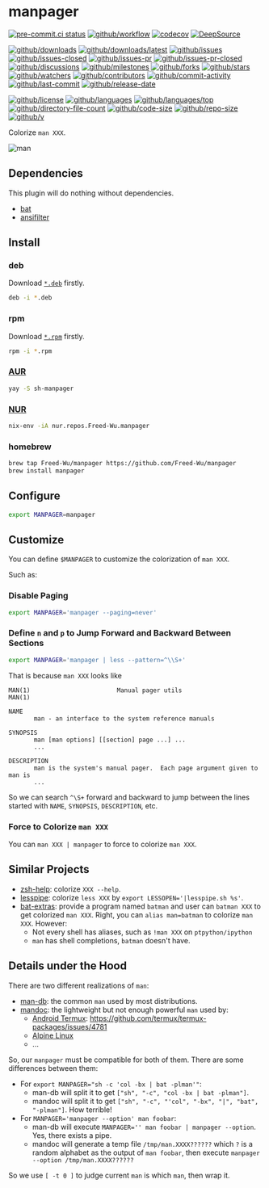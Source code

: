 # manpager

[![pre-commit.ci status](https://results.pre-commit.ci/badge/github/Freed-Wu/manpager/main.svg)](https://results.pre-commit.ci/latest/github/Freed-Wu/manpager/main)
[![github/workflow](https://github.com/Freed-Wu/manpager/actions/workflows/main.yml/badge.svg)](https://github.com/Freed-Wu/manpager/actions)
[![codecov](https://codecov.io/gh/Freed-Wu/manpager/branch/main/graph/badge.svg)](https://codecov.io/gh/Freed-Wu/manpager)
[![DeepSource](https://deepsource.io/gh/Freed-Wu/manpager.svg/?show_trend=true)](https://deepsource.io/gh/Freed-Wu/manpager)

[![github/downloads](https://shields.io/github/downloads/Freed-Wu/manpager/total)](https://github.com/Freed-Wu/manpager/releases)
[![github/downloads/latest](https://shields.io/github/downloads/Freed-Wu/manpager/latest/total)](https://github.com/Freed-Wu/manpager/releases/latest)
[![github/issues](https://shields.io/github/issues/Freed-Wu/manpager)](https://github.com/Freed-Wu/manpager/issues)
[![github/issues-closed](https://shields.io/github/issues-closed/Freed-Wu/manpager)](https://github.com/Freed-Wu/manpager/issues?q=is%3Aissue+is%3Aclosed)
[![github/issues-pr](https://shields.io/github/issues-pr/Freed-Wu/manpager)](https://github.com/Freed-Wu/manpager/pulls)
[![github/issues-pr-closed](https://shields.io/github/issues-pr-closed/Freed-Wu/manpager)](https://github.com/Freed-Wu/manpager/pulls?q=is%3Apr+is%3Aclosed)
[![github/discussions](https://shields.io/github/discussions/Freed-Wu/manpager)](https://github.com/Freed-Wu/manpager/discussions)
[![github/milestones](https://shields.io/github/milestones/all/Freed-Wu/manpager)](https://github.com/Freed-Wu/manpager/milestones)
[![github/forks](https://shields.io/github/forks/Freed-Wu/manpager)](https://github.com/Freed-Wu/manpager/network/members)
[![github/stars](https://shields.io/github/stars/Freed-Wu/manpager)](https://github.com/Freed-Wu/manpager/stargazers)
[![github/watchers](https://shields.io/github/watchers/Freed-Wu/manpager)](https://github.com/Freed-Wu/manpager/watchers)
[![github/contributors](https://shields.io/github/contributors/Freed-Wu/manpager)](https://github.com/Freed-Wu/manpager/graphs/contributors)
[![github/commit-activity](https://shields.io/github/commit-activity/w/Freed-Wu/manpager)](https://github.com/Freed-Wu/manpager/graphs/commit-activity)
[![github/last-commit](https://shields.io/github/last-commit/Freed-Wu/manpager)](https://github.com/Freed-Wu/manpager/commits)
[![github/release-date](https://shields.io/github/release-date/Freed-Wu/manpager)](https://github.com/Freed-Wu/manpager/releases/latest)

[![github/license](https://shields.io/github/license/Freed-Wu/manpager)](https://github.com/Freed-Wu/manpager/blob/main/LICENSE)
[![github/languages](https://shields.io/github/languages/count/Freed-Wu/manpager)](https://github.com/Freed-Wu/manpager)
[![github/languages/top](https://shields.io/github/languages/top/Freed-Wu/manpager)](https://github.com/Freed-Wu/manpager)
[![github/directory-file-count](https://shields.io/github/directory-file-count/Freed-Wu/manpager)](https://github.com/Freed-Wu/manpager)
[![github/code-size](https://shields.io/github/languages/code-size/Freed-Wu/manpager)](https://github.com/Freed-Wu/manpager)
[![github/repo-size](https://shields.io/github/repo-size/Freed-Wu/manpager)](https://github.com/Freed-Wu/manpager)
[![github/v](https://shields.io/github/v/release/Freed-Wu/manpager)](https://github.com/Freed-Wu/manpager)

Colorize `man XXX`.

![man](https://github.com/Freed-Wu/manpager/assets/32936898/80d5163d-26c4-455a-9585-60e0bb947b84)

## Dependencies

This plugin will do nothing without dependencies.

- [bat](https://github.com/sharkdp/bat)
- [ansifilter](https://gitlab.com/saalen/ansifilter)

## Install

### deb

Download [`*.deb`](https://github.com/Freed-Wu/manpager/releases) firstly.

```sh
deb -i *.deb
```

### rpm

Download [`*.rpm`](https://github.com/Freed-Wu/manpager/releases) firstly.

```sh
rpm -i *.rpm
```

### [AUR](https://aur.archlinux.org/packages/sh-manpager)

```sh
yay -S sh-manpager
```

### [NUR](https://nur.nix-community.org/repos/freed-wu)

```sh
nix-env -iA nur.repos.Freed-Wu.manpager
```

### homebrew

```sh
brew tap Freed-Wu/manpager https://github.com/Freed-Wu/manpager
brew install manpager
```

## Configure

```sh
export MANPAGER=manpager
```

## Customize

You can define `$MANPAGER` to customize the colorization of `man XXX`.

Such as:

### Disable Paging

```sh
export MANPAGER='manpager --paging=never'
```

### Define `n` and `p` to Jump Forward and Backward Between Sections

```sh
export MANPAGER='manpager | less --pattern=^\\S+'
```

That is because `man XXX` looks like

```man
MAN(1)                        Manual pager utils                        MAN(1)

NAME
       man - an interface to the system reference manuals

SYNOPSIS
       man [man options] [[section] page ...] ...
       ...

DESCRIPTION
       man is the system's manual pager.  Each page argument given to man is
       ...
```

So we can search `^\S+` forward and backward to jump between the lines started
with `NAME`, `SYNOPSIS`, `DESCRIPTION`, etc.

### Force to Colorize `man XXX`

You can `man XXX | manpager` to force to colorize `man XXX`.

## Similar Projects

- [zsh-help](https://github.com/Freed-Wu/zsh-help): colorize `XXX --help`.
- [lesspipe](https://github.com/wofr06/lesspipe): colorize `less XXX` by
  `export LESSOPEN='|lesspipe.sh %s'`.
- [bat-extras](https://github.com/eth-p/bat-extras): provide a program named
  `batman` and user can `batman XXX` to get colorized `man XXX`.
  Right, you can `alias man=batman` to colorize `man XXX`.
  However:
  - Not every shell has aliases, such as `!man XXX` on `ptpython/ipython`
  - `man` has shell completions, `batman` doesn't have.

## Details under the Hood

There are two different realizations of `man`:

- [man-db](https://www.nongnu.org/man-db): the common `man` used by most distributions.
- [mandoc](http://mdocml.bsd.lv): the lightweight but not enough powerful `man`
  used by:
  - [Android Termux](https://termux.dev):
    <https://github.com/termux/termux-packages/issues/4781>
  - [Alpine Linux](https://alpinelinux.org/)
  - ...

So, our `manpager` must be compatible for both of them. There are some
differences between them:

- For `export MANPAGER="sh -c 'col -bx | bat -plman'"`:
  - man-db will split it to get `["sh", "-c", "col -bx | bat -plman"]`.
  - mandoc will split it to get
    `["sh", "-c", "'col", "-bx", "|", "bat", "-plman"]`. How terrible!
- For `MANPAGER='manpager --option' man foobar`:
  - man-db will execute `MANPAGER='' man foobar | manpager --option`. Yes,
    there exists a pipe.
  - mandoc will generate a temp file `/tmp/man.XXXX??????` which `?` is
    a random alphabet as the output of `man foobar`, then execute
    `manpager --option /tmp/man.XXXX??????`

So we use `[ -t 0 ]` to judge current `man` is which `man`, then wrap it.
